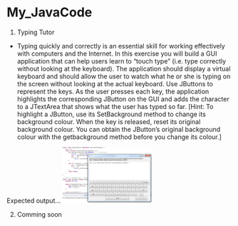# My_JavaCode

1. Typing Tutor
* Typing quickly and correctly is an essential skill for working effectively with computers and the Internet. In this exercise you will build a GUI application that can help users learn to “touch type” (i.e. type correctly without looking at the keyboard). The application should display a virtual keyboard and should allow the user to watch what he or she is typing on the screen without looking at the actual keyboard. Use JButtons to represent the keys. As the user presses each key, the application highlights the corresponding JButton on the GUI and adds the character to a JTextArea that shows what the user has typed so far. [Hint: To highlight a JButton, use its SetBackground method to change its background colour. When the key is released, reset its original background colour. You can obtain the JButton’s original background colour with the getbackground method before you change its colour.]

Expected output...
<img src="./TypingTutor.png" width="200">

2. Comming soon
